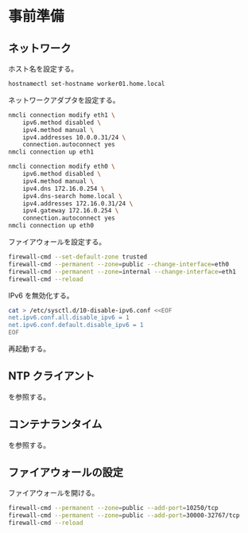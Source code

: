 # 事前準備

## ネットワーク

ホスト名を設定する。

```sh
hostnamectl set-hostname worker01.home.local
```

ネットワークアダプタを設定する。

```sh
nmcli connection modify eth1 \
    ipv6.method disabled \
    ipv4.method manual \
    ipv4.addresses 10.0.0.31/24 \
    connection.autoconnect yes
nmcli connection up eth1

nmcli connection modify eth0 \
    ipv6.method disabled \
    ipv4.method manual \
    ipv4.dns 172.16.0.254 \
    ipv4.dns-search home.local \
    ipv4.addresses 172.16.0.31/24 \
    ipv4.gateway 172.16.0.254 \
    connection.autoconnect yes
nmcli connection up eth0
```

ファイアウォールを設定する。

```sh
firewall-cmd --set-default-zone trusted
firewall-cmd --permanent --zone=public --change-interface=eth0
firewall-cmd --permanent --zone=internal --change-interface=eth1
firewall-cmd --reload
```

IPv6 を無効化する。

```sh
cat > /etc/sysctl.d/10-disable-ipv6.conf <<EOF
net.ipv6.conf.all.disable_ipv6 = 1
net.ipv6.conf.default.disable_ipv6 = 1
EOF
```

再起動する。

## NTP クライアント

[](../appendix/time_sync.md) を参照する。

## コンテナランタイム

[](../appendix/container_runtime.md) を参照する。

## ファイアウォールの設定

ファイアウォールを開ける。

```sh
firewall-cmd --permanent --zone=public --add-port=10250/tcp
firewall-cmd --permanent --zone=public --add-port=30000-32767/tcp
firewall-cmd --reload
```
